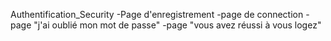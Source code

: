 Authentification_Security
-Page d'enregistrement
-page de connection
-page "j'ai oublié mon mot de passe"
-page "vous avez réussi à vous logez"